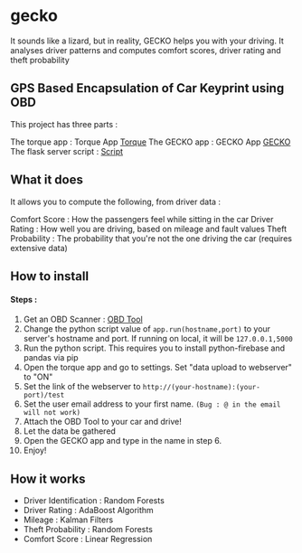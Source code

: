 
# gecko

It sounds like a lizard, but in reality, GECKO helps you with your driving. It analyses driver patterns and computes comfort scores, driver rating and theft probability

## GPS Based Encapsulation of Car Keyprint using OBD

This project has three parts :

The torque app : Torque App [Torque](https://play.google.com/store/apps/details?id=org.prowl.torque&hl=en_IN)
The GECKO app : GECKO App [GECKO](/Android)
The flask server script : [Script](/Python)

## What it does

It allows you to compute the following, from driver data :

Comfort Score : How the passengers feel while sitting in the car
Driver Rating : How well you are driving, based on mileage and fault values
Theft Probability : The probability that you're not the one driving the car (requires extensive data)


## How to install

#### Steps :

1. Get an OBD Scanner : [OBD Tool](https://www.amazon.in/GadgetGuru-Bluetooth-OBD-II-Diagnostic/dp/B00XL9HKQO/ref=sr_1_6?ie=UTF8&qid=1552595067&sr=8-6&keywords=obd)
2. Change the python script value of `app.run(hostname,port)` to your server's hostname and port. If running on local, it will be `127.0.0.1,5000`
3. Run the python script. This requires you to install python-firebase and pandas via pip
4. Open the torque app and go to settings. Set "data upload to webserver" to "ON"
5. Set the link of the webserver to `http://(your-hostname):(your-port)/test`
6. Set the user email address to your first name. `(Bug : @ in the email will not work)`
7. Attach the OBD Tool to your car and drive!
8. Let the data be gathered
9. Open the GECKO app and type in the name in step 6.
10. Enjoy!


## How it works

- Driver Identification : Random Forests
- Driver Rating : AdaBoost Algorithm
- Mileage : Kalman Filters
- Theft Probability : Random Forests
- Comfort Score : Linear Regression

